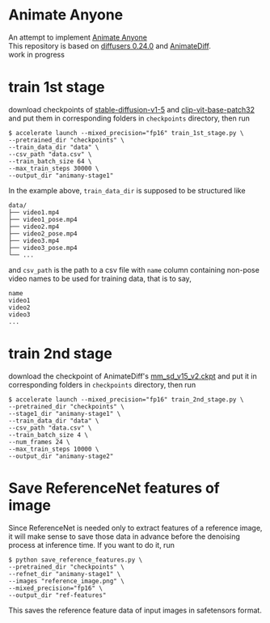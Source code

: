 # Animate Anyone
An attempt to implement [Animate Anyone](https://arxiv.org/abs/2311.17117) \
This repository is based on [diffusers 0.24.0](https://github.com/huggingface/diffusers/tree/v0.24.0) and [AnimateDiff](https://github.com/guoyww/AnimateDiff). \
work in progress

# train 1st stage
download checkpoints of [stable-diffusion-v1-5](https://huggingface.co/runwayml/stable-diffusion-v1-5) and [clip-vit-base-patch32](https://huggingface.co/openai/clip-vit-base-patch32) and put them in corresponding folders in `checkpoints` directory, then 
run

```
$ accelerate launch --mixed_precision="fp16" train_1st_stage.py \
--pretrained_dir "checkpoints" \
--train_data_dir "data" \
--csv_path "data.csv" \
--train_batch_size 64 \
--max_train_steps 30000 \
--output_dir "animany-stage1"
```

In the example above, `train_data_dir` is supposed to be structured like 

```
data/
├── video1.mp4
├── video1_pose.mp4
├── video2.mp4
├── video2_pose.mp4
├── video3.mp4
├── video3_pose.mp4
└── ...
```

and `csv_path` is the path to a csv file with `name` column containing non-pose video names to be used for training data, that is to say,

```
name
video1
video2
video3
...
```

# train 2nd stage

download the checkpoint of AnimateDiff's [mm_sd_v15_v2.ckpt](https://huggingface.co/guoyww/animatediff/blob/main/mm_sd_v15_v2.ckpt) and put it in corresponding folders in `checkpoints` directory, then 
run

```
$ accelerate launch --mixed_precision="fp16" train_2nd_stage.py \
--pretrained_dir "checkpoints" \
--stage1_dir "animany-stage1" \
--train_data_dir "data" \
--csv_path "data.csv" \
--train_batch_size 4 \
--num_frames 24 \
--max_train_steps 10000 \
--output_dir "animany-stage2"
```

# Save ReferenceNet features of image
Since ReferenceNet is needed only to extract features of a reference image, it will make sense to save those data in advance before the denoising process at inference time. If you want to do it, run

```
$ python save_reference_features.py \
--pretrained_dir "checkpoints" \
--refnet_dir "animany-stage1" \
--images "reference_image.png" \
--mixed_precision="fp16" \
--output_dir "ref-features"
```

This saves the reference feature data of input images in safetensors format.
